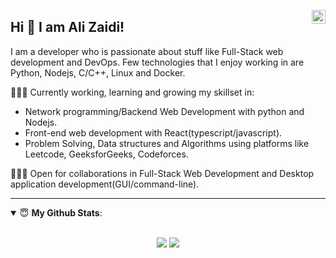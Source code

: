 <a href="https://www.linkedin.com/in/ali-zaidi-a3537b153/" target="_blank" rel="nofollow"><img align="right" alt="Ali's Linkdein" width="22px" src="https://cdn.jsdelivr.net/npm/simple-icons@v3/icons/linkedin.svg" /></a>

## Hi 👋 I am Ali Zaidi! 
I am a developer who is passionate about stuff like Full-Stack web development and DevOps. Few technologies that I enjoy working in are Python, Nodejs, C/C++, Linux and Docker. 

👨🏽‍💻 Currently working, learning and growing my skillset in:
- Network programming/Backend Web Development with python and Nodejs.
- Front-end web development with React(typescript/javascript).
- Problem Solving, Data structures and Algorithms using platforms like Leetcode, GeeksforGeeks, Codeforces.

👨🏽‍💻  Open for collaborations in Full-Stack Web Development and Desktop application development(GUI/command-line).

---


<details open>
 <summary> 😇 <b>My Github Stats</b>: </summary>
<br>
<p align = "center">
  <img src = "https://github-readme-stats.vercel.app/api?username=Enigmage&count_private=true&show_icons=true&theme=dracula&line_height=27">
  <img src = "https://github-readme-stats.vercel.app/api/top-langs/?username=Enigmage&hide=css,html,mako&theme=dracula">
</p>

</details>

